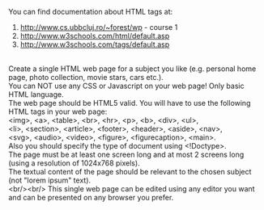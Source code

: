 You can find documentation about HTML tags at: <br>
1) http://www.cs.ubbcluj.ro/~forest/wp - course 1 <br>
2) http://www.w3schools.com/html/default.asp  <br>
3) http://www.w3schools.com/tags/default.asp <br><br>

Create a single HTML web page for a subject you like (e.g. personal home page, photo collection, movie stars, cars etc.). <br>
You can NOT use any CSS or Javascript on your web page! Only basic HTML language. <br>
The web page should be HTML5 valid. You will have to use the following HTML tags in your web page: <br>
\<img>, \<a>, \<table>, \<br>, \<hr>, \<p>, \<b>, \<div>, \<ul>, <br>
\<li>, \<section>, \<article>, \<footer>, \<header>, \<aside>, \<nav>, <br>
 \<svg>, \<audio>, \<video>, \<figure>, \<figurecaption>, \<main>. <br>
Also you should specify the type of document using <!Doctype>. <br>
The page must be at least one screen long and at most 2 screens long (using a resolution of 1024x768 pixels). <br>
The textual content of the page should be relevant to the chosen subject (not "lorem ipsum" text). <br>
\<br/>\<br/> This single web page can be edited using any editor you want and can be presented on any browser you prefer. <br>
